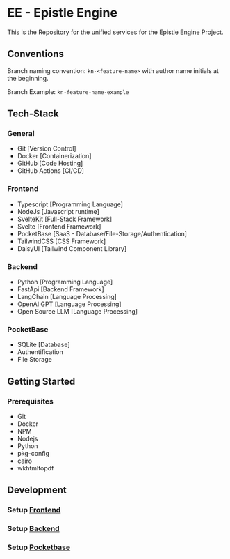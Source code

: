# EE - Epistle Engine

This is the Repository for the unified services for the Epistle Engine Project.

## Conventions

Branch naming convention: `kn-<feature-name>` with author name initials at the beginning.

Branch Example: `kn-feature-name-example`

## Tech-Stack

### General

- Git [Version Control]
- Docker [Containerization]
- GitHub [Code Hosting]
- GitHub Actions [CI/CD]

### Frontend

- Typescript [Programming Language]
- NodeJs [Javascript runtime]
- SvelteKit [Full-Stack Framework]
- Svelte [Frontend Framework]
- PocketBase [SaaS - Database/File-Storage/Authentication]
- TailwindCSS [CSS Framework]
- DaisyUI [Tailwind Component Library]

### Backend

- Python [Programming Language]
- FastApi [Backend Framework]
- LangChain [Language Processing]
- OpenAI GPT [Language Processing]
- Open Source LLM [Language Processing]

### PocketBase

- SQLite [Database]
- Authentification
- File Storage

## Getting Started

### Prerequisites

- Git
- Docker
- NPM
- Nodejs
- Python
- pkg-config
- cairo
- wkhtmltopdf

## Development

### Setup [Frontend](frontend/README.md)

### Setup [Backend](frontend/README.md)

### Setup [Pocketbase](pocketbase/README.md)
